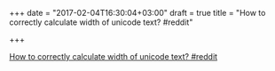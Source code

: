 +++
date = "2017-02-04T16:30:04+03:00"
draft = true
title = "How to correctly calculate width of unicode text?  #reddit"

+++

<p><a href="https://t.co/t4xrzjECjt">How to correctly calculate width of unicode text?  #reddit</a></p>
